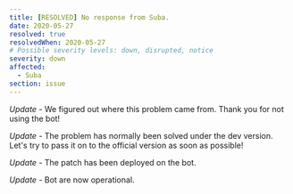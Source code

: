 ```yaml
---
title: [RESOLVED] No response from Suba.
date: 2020-05-27
resolved: true 
resolvedWhen: 2020-05-27
# Possible severity levels: down, disrupted, notice
severity: down
affected:
  - Suba
section: issue
---
```


*Update* - We figured out where this problem came from. Thank you for not using the bot!

*Update* - The problem has normally been solved under the dev version. Let's try to pass it on to the official version as soon as possible!

*Update* - The patch has been deployed on the bot.

*Update* - Bot are now operational.
